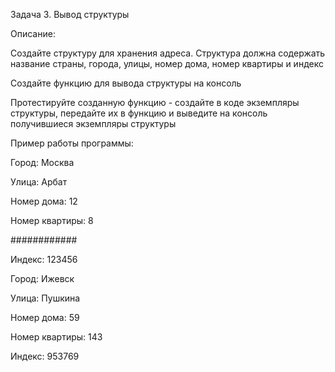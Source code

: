 Задача 3. Вывод структуры

Описание:

Создайте структуру для хранения адреса. Структура должна содержать название страны, города, улицы, номер дома, номер квартиры и индекс

Создайте функцию для вывода структуры на консоль

Протестируйте созданную функцию - создайте в коде экземпляры структуры, передайте их в функцию и выведите на консоль получившиеся экземпляры структуры

Пример работы программы:

Город: Москва

Улица: Арбат

Номер дома: 12

Номер квартиры: 8

############

Индекс: 123456

Город: Ижевск

Улица: Пушкина

Номер дома: 59

Номер квартиры: 143

Индекс: 953769

